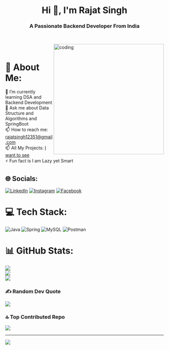 <h1 align="center">Hi 👋, I'm Rajat Singh</h1>
<h3 align="center">A Passionate Backend Developer From India</h3><br>

<img align="right" alt="coding" width="350" src="https://cdn.dribbble.com/users/1292677/screenshots/6139167/avento.gif"><br>

# 💫 About Me:
🌱 I’m currently learning DSA and Backend Development<br>💬 Ask me about Data Structure and Algorithms and SpringBoot<br>📫 How to reach me: rajatsingh12351@gmail.com<br>📫 All My Projects: [I want to see](https://github.com/raja12351?tab=repositories)<br>⚡ Fun fact is I am Lazy yet Smart


## 🌐 Socials:
[![LinkedIn](https://img.shields.io/badge/LinkedIn-%230077B5.svg?logo=linkedin&logoColor=white)](https://www.linkedin.com/in/rajat-singh-037290170/) [![Instagram](https://img.shields.io/badge/Instagram-%23E4405F.svg?logo=Instagram&logoColor=white)](https://instagram.com/r_a_j_a_j_i)
[![Facebook](https://img.shields.io/badge/Facebook-%231877F2.svg?logo=Facebook&logoColor=white)](https://facebook.com/https://www.facebook.com/profile.php?id=100008203306603)   

# 💻 Tech Stack:
![Java](https://img.shields.io/badge/java-%23ED8B00.svg?style=flat&logo=java&logoColor=white) ![Spring](https://img.shields.io/badge/spring-%236DB33F.svg?style=flat&logo=spring&logoColor=white) ![MySQL](https://img.shields.io/badge/mysql-%2300f.svg?style=flat&logo=mysql&logoColor=white) ![Postman](https://img.shields.io/badge/Postman-FF6C37?style=flat&logo=postman&logoColor=white)
# 📊 GitHub Stats:
![](https://github-readme-stats.vercel.app/api?username=raja12351&theme=radical&hide_border=true&include_all_commits=true&count_private=true)<br/>
![](https://github-readme-streak-stats.herokuapp.com/?user=raja12351&theme=radical&hide_border=true)<br/>
![](https://github-readme-stats.vercel.app/api/top-langs/?username=raja12351&theme=radical&hide_border=true&include_all_commits=true&count_private=true&layout=compact)

### ✍️ Random Dev Quote
![](https://quotes-github-readme.vercel.app/api?type=horizontal&theme=radical)

### 🔝 Top Contributed Repo
![](https://github-contributor-stats.vercel.app/api?username=raja12351&limit=5&theme=radical&combine_all_yearly_contributions=true)

---
[![](https://visitcount.itsvg.in/api?id=raja12351&icon=0&color=10)](https://visitcount.itsvg.in)

<!-- Proudly created with GPRM ( https://gprm.itsvg.in ) -->
